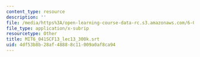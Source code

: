 ```yaml
---
content_type: resource
description: ''
file: /media/https%3A/open-learning-course-data-rc.s3.amazonaws.com/6-041sc-probabilistic-systems-analysis-and-applied-probability-fall-2013/4df53b8b28af48888c11009a0af8ca94_MIT6_041SCF13_lec13_300k.srt
file_type: application/x-subrip
resourcetype: Other
title: MIT6_041SCF13_lec13_300k.srt
uid: 4df53b8b-28af-4888-8c11-009a0af8ca94
---
```

